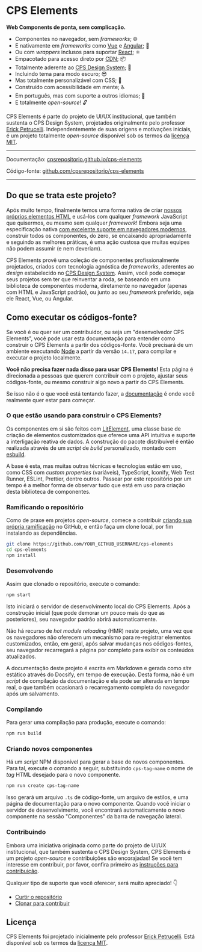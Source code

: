 # CPS Elements

**Web Components de ponta, sem complicação.**

- Componentes no navegador, sem _frameworks_; 🌐
- E nativamente em _frameworks_ como [Vue](/frameworks/vue) e [Angular](/frameworks/angular); 🧩
- Ou com _wrappers_ inclusos para suportar [React](/frameworks/react); ⚛️
- Empacotado para acesso direto por [CDN](https://www.cloudflare.com/pt-br/learning/cdn/what-is-a-cdn/); 📦
- Totalmente aderente ao [CPS Design System](https://cpsrepositorio.github.io/cps-design-system/); 🎨
- Incluindo tema para modo escuro; 😎
- Mas totalmente personalizável com CSS; 📝
- Construído com acessibilidade em mente; ♿️
- Em português, mas com suporte a outros idiomas; 💬
- E totalmente _open-source_! 🔓

CPS Elements é parte do projeto de UI/UX institucional, que também sustenta o CPS Design System, projetados originalmente pelo professor [Erick Petrucelli](https://twitter.com/ErickPetru). Independentemente de suas origens e motivações iniciais, é um projeto totalmente _open-source_ disponível sob os termos da [licença MIT](LICENSE.md).

---

Documentação: [cpsrepositorio.github.io/cps-elements](https://cpsrepositorio.github.io/cps-elements/)

Código-fonte: [github.com/cpsrepositorio/cps-elements](https://github.com/cpsrepositorio/cps-elements/)

---

## Do que se trata este projeto?

Após muito tempo, finalmente temos uma forma nativa de criar [nossos próprios elementos HTML](https://developer.mozilla.org/pt-BR/docs/Web/Web_Components) e usá-los com qualquer _framework_ JavaScript que quisermos, ou mesmo sem qualquer _framework_! Embora seja uma especificação nativa [com excelente suporte em navegadores modernos](https://caniuse.com/custom-elementsv1), construir todos os componentes, do zero, se encaixando apropriadamente e seguindo as melhores práticas, é uma ação custosa que muitas equipes não podem assumir (e nem deveriam).

CPS Elements provê uma coleção de componentes profissionalmente projetados, criados com tecnologia agnóstica de _frameworks_, aderentes ao _design_ estabelecido no [CPS Design System](https://cpsrepositorio.github.io/cps-design-system/). Assim, você pode começar seus projetos sem ter que reinventar a roda, se baseando em uma biblioteca de componentes moderna, diretamente no navegador (apenas com HTML e JavaScript padrão), ou junto ao seu _framework_ preferido, seja ele React, Vue, ou Angular.

## Como executar os códigos-fonte?

Se você é ou quer ser um contribuidor, ou seja um "desenvolvedor CPS Elements", você pode usar esta documentação para entender como construir o CPS Elements a partir dos códigos-fonte. Você precisará de um ambiente executando [Node](https://nodejs.org/en) a partir da versão `14.17`, para compilar e executar o projeto localmente.

**Você não precisa fazer nada disso para usar CPS Elements!** Esta página é direcionada a pessoas que querem contribuir com o projeto, ajustar seus códigos-fonte, ou mesmo construir algo novo a partir do CPS Elements.

Se isso não é o que você está tentando fazer, a [documentação](https://cpsrepositorio.github.io/cps-elements) é onde você realmente quer estar para começar.

### O que estão usando para construir o CPS Elements?

Os componentes em si são feitos com [LitElement](https://lit-element.polymer-project.org/), uma classe base de criação de elementos customizados que oferece uma API intuitiva e suporte a interligação reativa de dados. A construção do pacote distribuível é então realizada através de um _script_ de _build_ personalizado, montado com [esbuild](https://esbuild.github.io/).

A base é esta, mas muitas outras técnicas e tecnologias estão em uso, como CSS com _custom properties_ (variáveis), TypeScript, Iconify, Web Test Runner, ESLint, Prettier, dentre outros. Passear por este repositório por um tempo é a melhor forma de observar tudo que está em uso para criação desta biblioteca de componentes.

### Ramificando o repositório

Como de praxe em projetos _open-source_, comece a contribuir [criando sua própria ramificação](https://github.com/cpsrepositorio/cps-elements/fork) no GitHub, e então faça um clone local, por fim instalando as dependências.

```bash
git clone https://github.com/YOUR_GITHUB_USERNAME/cps-elements
cd cps-elements
npm install
```

### Desenvolvendo

Assim que clonado o repositório, execute o comando:

```bash
npm start
```

Isto iniciará o servidor de desenvolvimento local do CPS Elements. Após a construção inicial (que pode demorar um pouco mais do que as posteriores), seu navegador padrão abrirá automaticamente.

Não há recurso de _hot module reloading_ (HMR) neste projeto, uma vez que os navegadores não oferecem um mecanismo para re-registrar elementos customizados, então, em geral, após salvar mudanças nos códigos-fontes, seu navegador recarregará a página por completo para exibir os conteúdos atualizados.

A documentação deste projeto é escrita em Markdown e gerada como _site_ estático através do Docsify, em tempo de execução. Desta forma, não é um _script_ de compilação da documentação e ela pode ser alterada em tempo real, o que também ocasionará o recarregamento completa do navegador após um salvamento.

### Compilando

Para gerar uma compilação para produção, execute o comando:

```bash
npm run build
```

### Criando novos componentes

Há um _script_ NPM disponível para gerar a base de novos componentes. Para tal, execute o comando a seguir, substituindo `cps-tag-name` o nome de _tag_ HTML desejado para o novo componente.

```bash
npm run create cps-tag-name
```

Isso gerará um arquivo `.ts` de código-fonte, um arquivo de estilos, e uma página de documentação para o novo componente. Quando você iniciar o servidor de desenvolvimento, você encontrará automaticamente o novo componente na sessão "Componentes" da barra de navegação lateral.

### Contribuindo

Embora uma iniciativa originada como parte do projeto de UI/UX institucional, que também sustenta o CPS Design System, CPS Elements é um projeto _open-source_ e contribuições são encorajadas! Se você tem interesse em contribuir, por favor, confira primeiro as [instruções para contribuição](CONTRIBUTING.md).

Qualquer tipo de suporte que você oferecer, será muito apreciado! 👇

- [Curtir o repositório](https://github.com/cpsrepositorio/cps-elements/stargazers)
- [Clonar para contribuir](https://github.com/cpsrepositorio/cps-elements/fork)

## Licença

CPS Elements foi projetado inicialmente pelo professor [Erick Petrucelli](https://twitter.com/ErickPetru). Está disponível sob os termos da [licença MIT](LICENSE.md).
